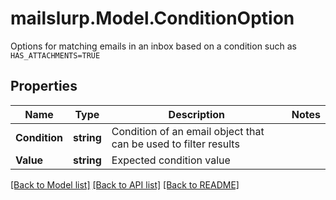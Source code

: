 # mailslurp.Model.ConditionOption
Options for matching emails in an inbox based on a condition such as `HAS_ATTACHMENTS=TRUE`
## Properties

Name | Type | Description | Notes
------------ | ------------- | ------------- | -------------
**Condition** | **string** | Condition of an email object that can be used to filter results | 
**Value** | **string** | Expected condition value | 

[[Back to Model list]](../README#documentation-for-models) [[Back to API list]](../README#documentation-for-api-endpoints) [[Back to README]](../README)

